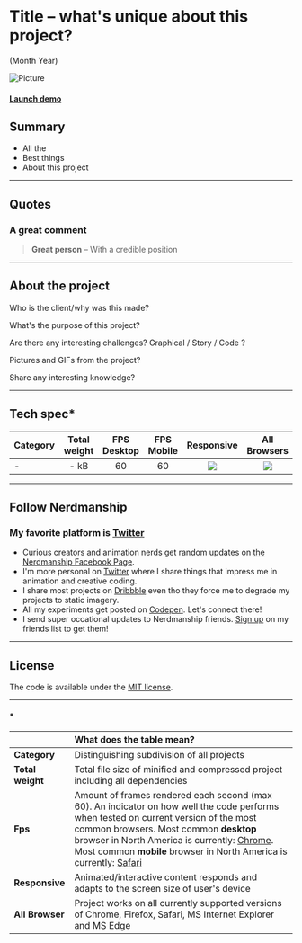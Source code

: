 [//]: # (References)

[placeholder]: https://carrrs.com/wp-content/uploads/2015/04/placeholder-1000x400.png  "Placeholder"

[no]: /assets/images/projects/no.png
[yes]: /assets/images/projects/yes.png

[animation]: https://nerdmanship.github.io/


# Title – what's unique about this project?

(Month Year)

![Picture][placeholder]

#### [Launch demo][animation]

## Summary

* All the
* Best things
* About this project

---

## Quotes

### A great comment
> **Great person** – With a credible position

---

## About the project

Who is the client/why was this made?

What's the purpose of this project?

Are there any interesting challenges? Graphical / Story / Code ?

Pictures and GIFs from the project?

Share any interesting knowledge?


---


## Tech spec*

| Category | Total weight | FPS Desktop | FPS Mobile | Responsive | All Browsers |
| :-------- | :-----: | :-----: | :-----: |  :-----: | :-----: |
| - | - kB | 60 | 60 | ![][yes] | ![][yes] |


---

## Follow Nerdmanship

### My favorite platform is [Twitter](http://www.twitter.com/stromqvist)

* Curious creators and animation nerds get random updates on [the Nerdmanship Facebook Page](http://www.facebook.com/nerdmanship).
* I'm more personal on [Twitter](http://www.twitter.com/stromqvist) where I share things that impress me in animation and creative coding.
* I share most projects on [Dribbble](http://www.dribbble.com/stromqvist) even tho they force me to degrade my projects to static imagery.
* All my experiments get posted on [Codepen](http://www.codepen.io/nerdmanship). Let's connect there!
* I send super occational updates to Nerdmanship friends. [Sign up](http://nerdmanship.us13.list-manage.com/subscribe/post?u=bed6727a7b59b995ae23ca252&id=706f47db11) on my friends list to get them!

---

## License

The code is available under the [MIT license](LICENSE.txt).

---

#### *

|  | **What does the table mean?** |
| :-------- | :----- |
| **Category** | Distinguishing subdivision of all projects |
| **Total weight** | Total file size of minified and compressed project including all dependencies |
| **Fps** | Amount of frames rendered each second (max 60). An indicator on how well the code performs when tested on current version of the most common browsers. Most common **desktop** browser in North America is currently: [Chrome](http://gs.statcounter.com/browser-market-share/desktop/north-america/#monthly-201604-201704). Most common **mobile** browser in North America is currently: [Safari](http://gs.statcounter.com/browser-market-share/mobile/north-america/#monthly-201604-201704) |
| **Responsive** | Animated/interactive content responds and adapts to the screen size of user's device |
| **All Browser** | Project works on all currently supported versions of Chrome, Firefox, Safari, MS Internet Explorer and MS Edge |

